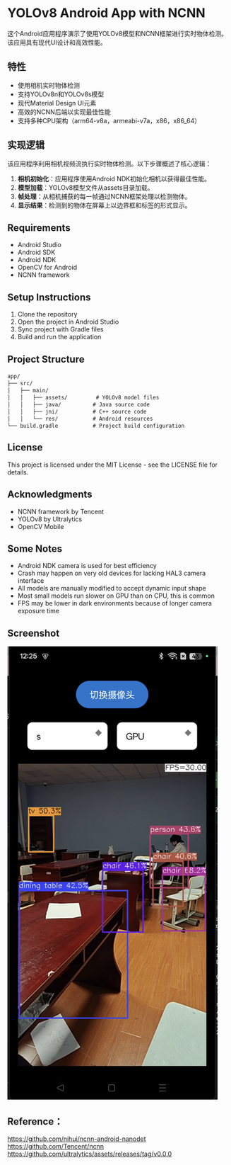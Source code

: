 # YOLOv8 Android App with NCNN

这个Android应用程序演示了使用YOLOv8模型和NCNN框架进行实时物体检测。该应用具有现代UI设计和高效性能。

## 特性

- 使用相机实时物体检测
- 支持YOLOv8n和YOLOv8s模型
- 现代Material Design UI元素
- 高效的NCNN后端以实现最佳性能
- 支持多种CPU架构（arm64-v8a，armeabi-v7a，x86，x86_64）

## 实现逻辑

该应用程序利用相机视频流执行实时物体检测。以下步骤概述了核心逻辑：

1. **相机初始化**：应用程序使用Android NDK初始化相机以获得最佳性能。
2. **模型加载**：YOLOv8模型文件从assets目录加载。
3. **帧处理**：从相机捕获的每一帧通过NCNN框架处理以检测物体。
4. **显示结果**：检测到的物体在屏幕上以边界框和标签的形式显示。

## Requirements

- Android Studio 
- Android SDK 
- Android NDK
- OpenCV for Android
- NCNN framework

## Setup Instructions

1. Clone the repository
2. Open the project in Android Studio
3. Sync project with Gradle files
4. Build and run the application

## Project Structure

```
app/
├── src/
│   ├── main/
│   │   ├── assets/         # YOLOv8 model files
│   │   ├── java/          # Java source code
│   │   ├── jni/           # C++ source code
│   │   └── res/           # Android resources
└── build.gradle           # Project build configuration
```

## License

This project is licensed under the MIT License - see the LICENSE file for details.

## Acknowledgments

- NCNN framework by Tencent
- YOLOv8 by Ultralytics
- OpenCV Mobile

## Some Notes
* Android NDK camera is used for best efficiency
* Crash may happen on very old devices for lacking HAL3 camera interface
* All models are manually modified to accept dynamic input shape
* Most small models run slower on GPU than on CPU, this is common
* FPS may be lower in dark environments because of longer camera exposure time

## Screenshot
![](screenshot.png)

## Reference：  
https://github.com/nihui/ncnn-android-nanodet  
https://github.com/Tencent/ncnn  
https://github.com/ultralytics/assets/releases/tag/v0.0.0
